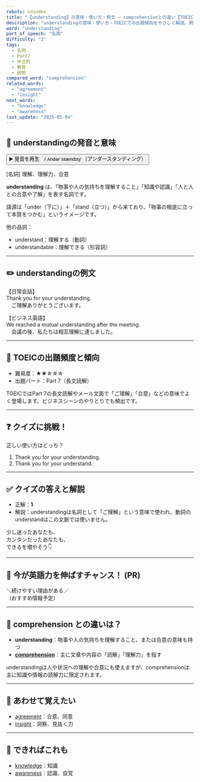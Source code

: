 ```yaml
---
robots: noindex
title: "【understanding】の意味・使い方・例文 ― comprehensionとの違い【TOEIC英単語】"
description: "understandingの意味・使い方・TOEICでの出題傾向をやさしく解説。例文・クイズ付きでcomprehensionとの違いもわかりやすく学べます。"
word: "understanding"
part_of_speech: "名詞"
difficulty: "2"
tags:
  - 名詞
  - Part7
  - 中立的
  - 教育
  - 説明
compared_word: "comprehension"
related_words:
  - "agreement"
  - "insight"
next_words:
  - "knowledge"
  - "awareness"
last_update: "2025-05-04"
---
```


## 🔰 understandingの発音と意味

<button class="play-audio" onclick="playTTS('understanding')">
  <span class="play-audio-main">
    ▶️ 発音を再生　/ˌʌndərˈstændɪŋ/
  </span>
  <span class="play-audio-sub">
    （アンダースタンディング）
  </span>
</button>

[名詞] 理解、理解力、合意

**understanding** は、「物事や人の気持ちを理解すること」「知識や認識」「人と人との合意や了解」を表す名詞です。

語源は「under（下に）」＋「stand（立つ）」から来ており、「物事の根底に立って本質をつかむ」というイメージです。

他の品詞：  
- understand：理解する（動詞）
- understandable：理解できる（形容詞）

---

## ✏️ understandingの例文

【日常会話】  
Thank you for your understanding.  
　ご理解ありがとうございます。

【ビジネス英語】  
We reached a mutual understanding after the meeting.  
　会議の後、私たちは相互理解に達しました。

---

## 🎯 TOEICの出題頻度と傾向

- 難易度：★★☆☆☆
- 出題パート：Part 7（長文読解）

TOEICではPart 7の長文読解やメール文面で「ご理解」「合意」などの意味でよく登場します。ビジネスシーンのやりとりでも頻出です。

---

## ❓ クイズに挑戦！

正しい使い方はどっち？

1. Thank you for your understanding.  
2. Thank you for your understand.

---

## ✅ クイズの答えと解説

- 正解：**1**
- 解説：understandingは名詞として「ご理解」という意味で使われ、動詞のunderstandはこの文脈では使いません。

少し迷ったあなたも、  
カンタンだったあなたも、  
できるを増やそう👇️

---

## 🚀 今が英語力を伸ばすチャンス！ (PR)

<div class="info-center">
＼続けやすい理由がある／<br>  
（おすすめ情報予定）
</div>

---

## 🤔  comprehension との違いは？

- **understanding**：物事や人の気持ちを理解すること、または合意の意味も持つ
- **[comprehension](/comprehension)**：主に文章や内容の「読解」「理解力」を指す

understandingは人や状況への理解や合意にも使えますが、comprehensionは主に知識や情報の読解力に限定されます。

---

## 🧩 あわせて覚えたい

- [agreement](/agreement)：合意、同意
- [insight](/insight)：洞察、見抜く力

---

## 📖 できればこれも

- [knowledge](/knowledge)：知識
- [awareness](/awareness)：認識、自覚

<!-- cvid: aid24_bid49 -->
